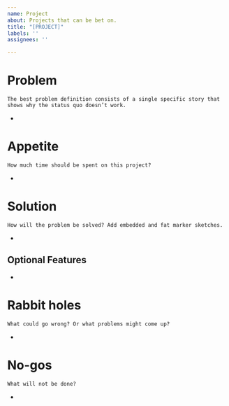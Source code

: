 ```yaml
---
name: Project
about: Projects that can be bet on.
title: "[PROJECT]"
labels: ''
assignees: ''

---
```


# Problem

`The best problem definition consists of a single specific story that shows why the status quo doesn’t work.`

-

# Appetite

`How much time should be spent on this project?`

-

# Solution

`How will the problem be solved? Add embedded and fat marker sketches.`

-

## Optional Features

- 

# Rabbit holes

`What could go wrong? Or what problems might come up?`

-

# No-gos

`What will not be done?`

-
